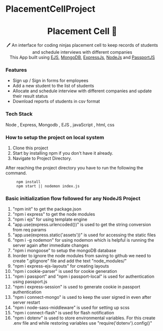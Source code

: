 # PlacementCellProject

 <h1 align="center">Placement Cell  📝</h1> 
<p align="center">
 🖊️ An interface for coding ninjas placement cell to keep records of students and schedule interviews with different companies <br>
     This App built using <a href="https://ejs.co/">EJS</a>, <a href="https://www.mongodb.com/">MongoDB</a>, <a href="https://expressjs.com/">ExpressJs</a>, <a href="https://nodejs.org/en/">NodeJs</a> and <a href="http://www.passportjs.org/">PassportJS</a>
</p>

### Features

- Sign up / Sign in forms for employees
- Add a new student to the list of students
- Allocate and schedule interview with different companies and update their result status
- Download reports of students in csv format

### Tech Stack

Node , Express, Mongodb , EJS , javaScript , html, css

### How to setup the project on local system

  1. Clone this project
  2. Start by installing npm if you don't have it already.
  3. Navigate to Project Directory.

After reaching the project directory you have to run the following the command.
   ```` 
        npm install 
        npm start || nodemon index.js
   ````
### Basic initialization flow followed for any NodeJS Project

  1. "npm init" to get the package.json
  2. "npm i express" to get the node modules
  3. "npm i ejs" for using template engine
  4. "app.use(express.urlencoded())" is used to get the string conversion from req params
  5. "app.use(express.static('assets'))" is used for accessing the static files
  6. "npm i -g nodemon" for using nodemon which is helpful is running the server again after immediate changes
  7. "npm i mongoose" to setup the mongoDB database
  8. Inorder to ignore the node modules from saving to github we need to create ".gitignore" file and add the text "node_modules/"
  9. "npm i express-ejs-layouts" for creating layouts
  10. "npm i cookie-parser" is used for cookie generation
  11. "npm i passport" and "npm i passport-local" is used for authentication using passport.js
  12. "npm i express-session" is used to generate cookie in passport authentication
  13. "npm i connect-mongo" is used to keep the user signed in even after server restart
  14. "npm i node-sass-middleware" is used for setting up scss
  15. "npm i connect-flash" is used for flash notification
  16. "npm i dotenv" is used to store environmental variables. For this create .env file and while restoring variables use "require('dotenv').config()"
